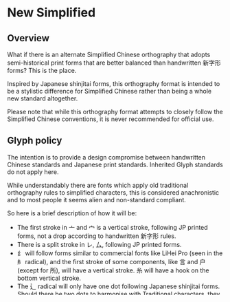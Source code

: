 # New Simplified

## Overview

What if there is an alternate Simplified Chinese orthography that adopts semi-historical print forms that are better balanced than handwritten 新字形 forms? This is the place.

Inspired by Japanese shinjitai forms, this orthography format is intended to be a stylistic difference for Simplified Chinese rather than being a whole new standard altogether.

Please note that while this orthography format attempts to closely follow the Simplified Chinese conventions, it is never recommended for official use.

## Glyph policy

The intention is to provide a design compromise between handwritten Chinese standards and Japanese print standards. Inherited Glyph standards do not apply here.

While understandably there are fonts which apply old traditional orthography rules to simplified characters, this is considered anachronistic and to most people it seems alien and non-standard compliant.

So here is a brief description of how it will be:

- The first stroke in 亠 and 宀 is a vertical stroke, following JP printed forms, not a drop according to handwritten 新字形 rules.
- There is a split stroke in レ, 厶, following JP printed forms.
- 纟 will follow forms similar to commercial fonts like LiHei Pro (seen in the 糹 radical), and the first stroke of some components, like 言 and 户 (except for 所), will have a vertical stroke. 糸 will have a hook on the bottom vertical stroke.
- The 辶 radical will only have one dot following Japanese shinjitai forms. Should there be two dots to harmonise with Traditional characters, they will be placed in the All Traditional folder.

The characters are intended to only cover Simplified Chinese, such as the GB2312 and Tongyong Guifan standards. If Traditional characters are included in such a font, they will follow the modern forms in the All Traditional folder.

## List of glyphs available

- [Sans](glyphlist-new-simplified-sans.md)
- [Serif](glyphlist-new-simplified-serif.md)

## PDF Preview

A visual representation of the glyph edits is available in PDF format, in ExtraLight, Regular and Heavy weights.

- [Sans](Sans/Preview/)
- [Serif](Serif/Preview/)

Some glyphs are colour coded (which are also indicated in the source files). For more information, see the glyph list, under the Colour Tag column. But roughly:

**Magenta** 🟣 - Borrowed glyphs from other Source Han forks without any modifications whatsoever. There is no guarantee that any future updates from them will be synced to this repository. If a glyph is modified in the future, this tag will be removed.